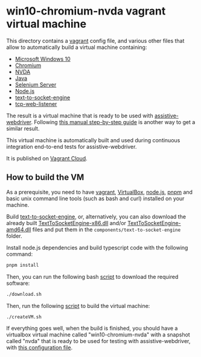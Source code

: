 # win10-chromium-nvda vagrant virtual machine

This directory contains a [vagrant](https://vagrantup.com) config file, and various other files that allow to automatically build a virtual machine containing:

- [Microsoft Windows 10](https://developer.microsoft.com/en-us/microsoft-edge/tools/vms/)
- [Chromium](https://www.chromium.org/)
- [NVDA](https://www.nvaccess.org/)
- [Java](https://www.java.com)
- [Selenium Server](https://www.selenium.dev/downloads/)
- [Node.js](https://nodejs.org)
- [text-to-socket-engine](../../text-to-socket-engine)
- [tcp-web-listener](../../tcp-web-listener)

The result is a virtual machine that is ready to be used with [assistive-webdriver](../../assistive-webdriver). Following [this manual step-by-step guide](../../assistive-webdriver/vm-guide/README.md) is another way to get a similar result.

This virtual machine is automatically built and used during continuous integration end-to-end tests for assistive-webdriver.

It is published on [Vagrant Cloud](https://app.vagrantup.com/assistive-webdriver/boxes/win10-chromium-nvda).

## How to build the VM

As a prerequisite, you need to have [vagrant](https://vagrantup.com), [VirtualBox](https://www.virtualbox.org/), [node.js](https://nodejs.org), [pnpm](https://pnpm.js.org) and basic unix command line tools (such as bash and curl) installed on your machine.

Build [text-to-socket-engine](../../components/text-to-socket-engine), or, alternatively, you can also download the already built [TextToSocketEngine-x86.dll](https://unpkg.com/text-to-socket-engine/TextToSocketEngine-x86.dll) and/or [TextToSocketEngine-amd64.dll](https://unpkg.com/text-to-socket-engine/TextToSocketEngine-amd64.dll) files and put them in the `components/text-to-socket-engine` folder.

Install node.js dependencies and build typescript code with the following command:

```sh
pnpm install
```

Then, you can run the following bash [script](./download.sh) to download the required software:

```sh
./download.sh
```

Then, run the following [script](./createVM.sh) to build the virtual machine:

```
./createVM.sh
```

If everything goes well, when the build is finished, you should have a virtualbox virtual machine called "win10-chromium-nvda" with a snapshot called "nvda" that is ready to be used for testing with assistive-webdriver, with [this configuration file](./vm-config.json).
